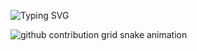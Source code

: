 ![Typing SVG](https://readme-typing-svg.herokuapp.com?color=%23B8A47E&bg=%23121212&center=true&vCenter=true&width=900&lines=Hi+there+👋,+I+am+Zhongwei+Chen.;🎉+Welcome+to+My+Github!;🤖+I'm+interested+in+Multi-modal+and+Cross-view+learning!;💬+Feel+free+to+ask+me+any+questions!)

![github contribution grid snake animation](https://raw.githubusercontent.com/你的GitHub用户名/你的GitHub用户名/output/github-contribution-grid-snake.svg)





